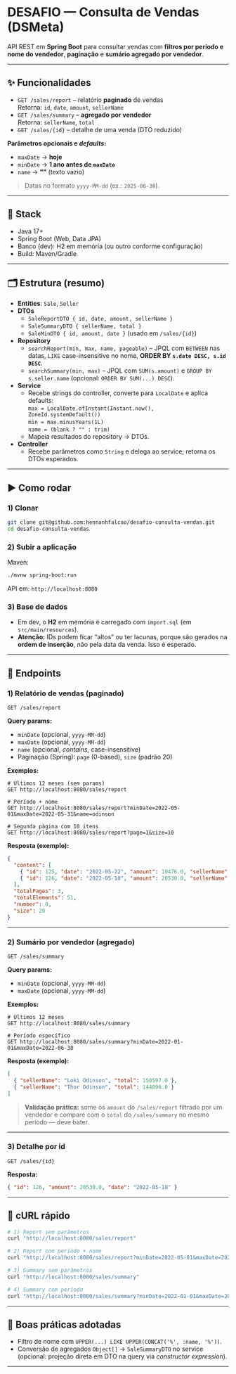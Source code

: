 # DESAFIO — Consulta de Vendas (DSMeta)

API REST em **Spring Boot** para consultar vendas com **filtros por período e nome do vendedor**, **paginação** e **sumário agregado por vendedor**.

---

## ✨ Funcionalidades

- `GET /sales/report` – relatório **paginado** de vendas  
  Retorna: `id`, `date`, `amount`, `sellerName`
- `GET /sales/summary` – **agregado por vendedor**  
  Retorna: `sellerName`, `total`
- `GET /sales/{id}` – detalhe de uma venda (DTO reduzido)

**Parâmetros opcionais e *defaults*:**
- `maxDate` → **hoje**
- `minDate` → **1 ano antes de `maxDate`**
- `name` → **""** (texto vazio)

> Datas no formato `yyyy-MM-dd` (ex.: `2025-06-30`).

---

## 🧱 Stack

- Java 17+
- Spring Boot (Web, Data JPA)
- Banco (dev): H2 em memória (ou outro conforme configuração)
- Build: Maven/Gradle

---

## 🗂️ Estrutura (resumo)

- **Entities**: `Sale`, `Seller`
- **DTOs**
  - `SaleReportDTO { id, date, amount, sellerName }`
  - `SaleSummaryDTO { sellerName, total }`
  - `SaleMinDTO { id, amount, date }` (usado em `/sales/{id}`)
- **Repository**
  - `searchReport(min, max, name, pageable)` – JPQL com `BETWEEN` nas datas, `LIKE` case-insensitive no nome, **ORDER BY `s.date DESC, s.id DESC`**.
  - `searchSummary(min, max)` – JPQL com `SUM(s.amount)` e `GROUP BY s.seller.name` (opcional: `ORDER BY SUM(...) DESC`).
- **Service**
  - Recebe strings do controller, converte para `LocalDate` e aplica defaults:  
    `max = LocalDate.ofInstant(Instant.now(), ZoneId.systemDefault())`  
    `min = max.minusYears(1L)`  
    `name = (blank ? "" : trim)`
  - Mapeia resultados do repository → DTOs.
- **Controller**
  - Recebe parâmetros como `String` e delega ao service; retorna os DTOs esperados.

---

## ▶️ Como rodar

### 1) Clonar
```bash
git clone git@github.com:hennanhfalcao/desafio-consulta-vendas.git
cd desafio-consulta-vendas
```

### 2) Subir a aplicação
Maven:
```bash
./mvnw spring-boot:run
```

API em: `http://localhost:8080`

### 3) Base de dados
- Em dev, o **H2** em memória é carregado com `import.sql` (em `src/main/resources`).
- **Atenção:** IDs podem ficar “altos” ou ter lacunas, porque são gerados na **ordem de inserção**, não pela data da venda. Isso é esperado.

---

## 🔗 Endpoints

### 1) Relatório de vendas (paginado)
```
GET /sales/report
```

**Query params:**
- `minDate` (opcional, `yyyy-MM-dd`)
- `maxDate` (opcional, `yyyy-MM-dd`)
- `name` (opcional, *contains*, case-insensitive)
- Paginação (Spring): `page` (0-based), `size` (padrão 20)

**Exemplos:**
```http
# Últimos 12 meses (sem params)
GET http://localhost:8080/sales/report

# Período + nome
GET http://localhost:8080/sales/report?minDate=2022-05-01&maxDate=2022-05-31&name=odinson

# Segunda página com 10 itens
GET http://localhost:8080/sales/report?page=1&size=10
```

**Resposta (exemplo):**
```json
{
  "content": [
    { "id": 125, "date": "2022-05-22", "amount": 19476.0, "sellerName": "Loki Odinson" },
    { "id": 126, "date": "2022-05-18", "amount": 20530.0, "sellerName": "Thor Odinson" }
  ],
  "totalPages": 3,
  "totalElements": 51,
  "number": 0,
  "size": 20
}
```
---

### 2) Sumário por vendedor (agregado)
```
GET /sales/summary
```

**Query params:**
- `minDate` (opcional, `yyyy-MM-dd`)
- `maxDate` (opcional, `yyyy-MM-dd`)

**Exemplos:**
```http
# Últimos 12 meses
GET http://localhost:8080/sales/summary

# Período específico
GET http://localhost:8080/sales/summary?minDate=2022-01-01&maxDate=2022-06-30
```

**Resposta (exemplo):**
```json
[
  { "sellerName": "Loki Odinson", "total": 150597.0 },
  { "sellerName": "Thor Odinson", "total": 144896.0 }
]
```

> **Validação prática:** some os `amount` do `/sales/report` filtrado por um vendedor e compare com o `total` do `/sales/summary` no mesmo período — deve bater.

---

### 3) Detalhe por id
```
GET /sales/{id}
```
**Resposta:**
```json
{ "id": 126, "amount": 20530.0, "date": "2022-05-18" }
```

---

## 🧪 cURL rápido

```bash
# 1) Report sem parâmetros
curl "http://localhost:8080/sales/report"

# 2) Report com período + nome
curl "http://localhost:8080/sales/report?minDate=2022-05-01&maxDate=2022-05-31&name=odinson"

# 3) Summary sem parâmetros
curl "http://localhost:8080/sales/summary"

# 4) Summary com período
curl "http://localhost:8080/sales/summary?minDate=2022-01-01&maxDate=2022-06-30"
```

---

## 🔧 Boas práticas adotadas

- Filtro de nome com `UPPER(...) LIKE UPPER(CONCAT('%', :name, '%'))`.
- Conversão de agregados `Object[]` → `SaleSummaryDTO` no service  
  (opcional: projeção direta em DTO na query via *constructor expression*).

---
